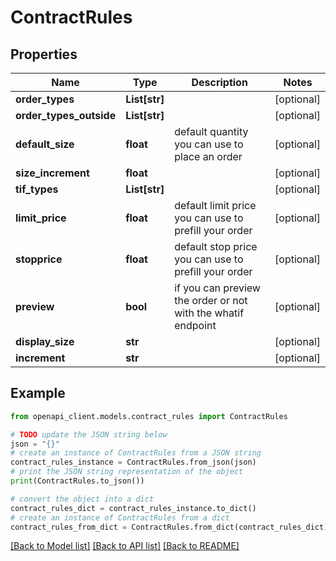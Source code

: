# ContractRules


## Properties

Name | Type | Description | Notes
------------ | ------------- | ------------- | -------------
**order_types** | **List[str]** |  | [optional] 
**order_types_outside** | **List[str]** |  | [optional] 
**default_size** | **float** | default quantity you can use to place an order | [optional] 
**size_increment** | **float** |  | [optional] 
**tif_types** | **List[str]** |  | [optional] 
**limit_price** | **float** | default limit price you can use to prefill your order | [optional] 
**stopprice** | **float** | default stop price you can use to prefill your order | [optional] 
**preview** | **bool** | if you can preview the order or not with the whatif endpoint | [optional] 
**display_size** | **str** |  | [optional] 
**increment** | **str** |  | [optional] 

## Example

```python
from openapi_client.models.contract_rules import ContractRules

# TODO update the JSON string below
json = "{}"
# create an instance of ContractRules from a JSON string
contract_rules_instance = ContractRules.from_json(json)
# print the JSON string representation of the object
print(ContractRules.to_json())

# convert the object into a dict
contract_rules_dict = contract_rules_instance.to_dict()
# create an instance of ContractRules from a dict
contract_rules_from_dict = ContractRules.from_dict(contract_rules_dict)
```
[[Back to Model list]](../README.md#documentation-for-models) [[Back to API list]](../README.md#documentation-for-api-endpoints) [[Back to README]](../README.md)


